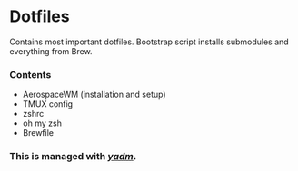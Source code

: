 # Dotfiles
Contains most important dotfiles. 
Bootstrap script installs submodules and everything from Brew.

### Contents
- AerospaceWM (installation and setup)
- TMUX config
- zshrc
- oh my zsh
- Brewfile

### This is managed with [_yadm_](https://yadm.io/docs/overview).
